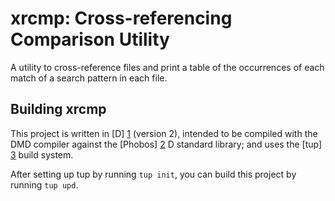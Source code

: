 xrcmp: Cross-referencing Comparison Utility
================================================================================

A utility to cross-reference files and print a table of the occurrences of each
match of a search pattern in each file.


Building xrcmp
--------------------------------------------------------------------------------
This project is written in [D] [1] (version 2), intended to be compiled with
the DMD compiler against the [Phobos] [2] D standard library; and uses the
[tup] [3] build system.

After setting up tup by running `tup init`, you can build this project by
running `tup upd`.

[1]: <http://dlang.org>
[2]: <http://dlang.org/phobos/>
[3]: <http://gittup.org/tup/>
